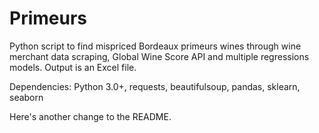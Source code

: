 # Primeurs

Python script to find mispriced Bordeaux primeurs wines through wine merchant data scraping, Global Wine Score API and multiple regressions models. 
Output is an Excel file. 

Dependencies: Python 3.0+, requests, beautifulsoup, pandas, sklearn, seaborn

Here's another change to the README. 
